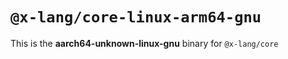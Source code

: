 # `@x-lang/core-linux-arm64-gnu`

This is the **aarch64-unknown-linux-gnu** binary for `@x-lang/core`
